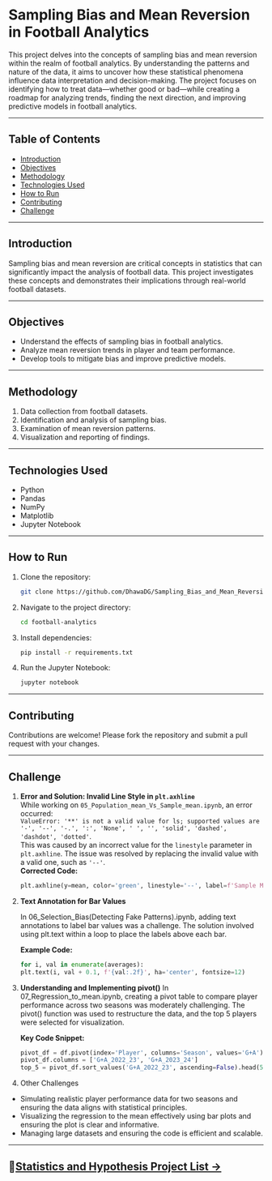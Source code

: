 # Sampling Bias and Mean Reversion in Football Analytics

This project delves into the concepts of sampling bias and mean reversion within the realm of football analytics. By understanding the patterns and nature of the data, it aims to uncover how these statistical phenomena influence data interpretation and decision-making. The project focuses on identifying how to treat data—whether good or bad—while creating a roadmap for analyzing trends, finding the next direction, and improving predictive models in football analytics.

---

## Table of Contents
- [Introduction](#introduction)
- [Objectives](#objectives)
- [Methodology](#methodology)
- [Technologies Used](#technologies-used)
- [How to Run](#how-to-run)
- [Contributing](#contributing)
- [Challenge](#challenge)

---

## Introduction
Sampling bias and mean reversion are critical concepts in statistics that can significantly impact the analysis of football data. This project investigates these concepts and demonstrates their implications through real-world football datasets.

---

## Objectives
- Understand the effects of sampling bias in football analytics.
- Analyze mean reversion trends in player and team performance.
- Develop tools to mitigate bias and improve predictive models.

---

## Methodology
1. Data collection from football datasets.
2. Identification and analysis of sampling bias.
3. Examination of mean reversion patterns.
4. Visualization and reporting of findings.

---

## Technologies Used
- Python
- Pandas
- NumPy
- Matplotlib
- Jupyter Notebook

---

## How to Run
1. Clone the repository:
    ```bash
    git clone https://github.com/DhawaDG/Sampling_Bias_and_Mean_Reversion_in_Football_Analytics
    ```
2. Navigate to the project directory:
    ```bash
    cd football-analytics
    ```
3. Install dependencies:
    ```bash
    pip install -r requirements.txt
    ```
4. Run the Jupyter Notebook:
    ```bash
    jupyter notebook
    ```

---

## Contributing
Contributions are welcome! Please fork the repository and submit a pull request with your changes.

---

## Challenge


1. **Error and Solution: Invalid Line Style in `plt.axhline`**  
   While working on `05_Population_mean_Vs_Sample_mean.ipynb`, an error occurred:  
   `ValueError: '**' is not a valid value for ls; supported values are '-', '--', '-.', ':', 'None', ' ', '', 'solid', 'dashed', 'dashdot', 'dotted'`.  
   This was caused by an incorrect value for the `linestyle` parameter in `plt.axhline`. The issue was resolved by replacing the invalid value with a valid one, such as `'--'`.  
   **Corrected Code:**  
   ```python
   plt.axhline(y=mean, color='green', linestyle='--', label=f'Sample Mean: {mean:.2f}')

2. **Text Annotation for Bar Values**

    In 06_Selection_Bias(Detecting Fake Patterns).ipynb, adding text annotations to label bar values was a challenge. The solution involved using plt.text within a loop to place the labels above each bar.
   
    **Example Code:**
    ```python
    for i, val in enumerate(averages):
    plt.text(i, val + 0.1, f'{val:.2f}', ha='center', fontsize=12)

 3. **Understanding and Implementing pivot()**
   In 07_Regression_to_mean.ipynb, creating a pivot table to compare player performance across two seasons was moderately challenging. The pivot() function was used to restructure the data, and the top 5 players were selected for visualization.

    **Key Code Snippet:**
    ```python
    pivot_df = df.pivot(index='Player', columns='Season', values='G+A').dropna()
    pivot_df.columns = ['G+A_2022_23', 'G+A_2023_24']
    top_5 = pivot_df.sort_values('G+A_2022_23', ascending=False).head(5)

5. Other Challenges

- Simulating realistic player performance data for two seasons and ensuring the data aligns with statistical principles.
- Visualizing the regression to the mean effectively using bar plots and ensuring the plot is clear and informative.
- Managing large datasets and ensuring the code is efficient and scalable.

---

##  **📂[Statistics and Hypothesis Project List →](https://github.com/DhawaDG/Statistics-and-Hypothesis/blob/main/README.md)** 
